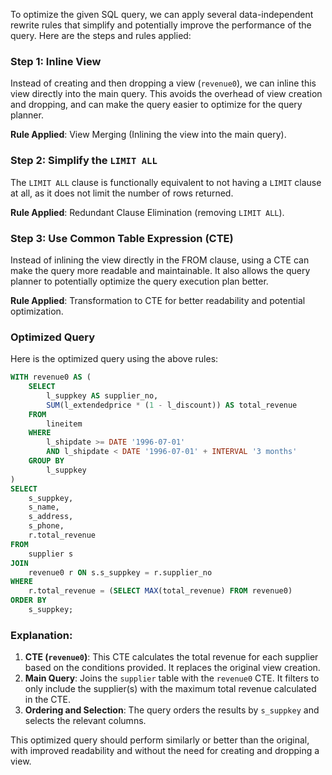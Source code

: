 To optimize the given SQL query, we can apply several data-independent rewrite rules that simplify and potentially improve the performance of the query. Here are the steps and rules applied:

### Step 1: Inline View
Instead of creating and then dropping a view (`revenue0`), we can inline this view directly into the main query. This avoids the overhead of view creation and dropping, and can make the query easier to optimize for the query planner.

**Rule Applied**: View Merging (Inlining the view into the main query).

### Step 2: Simplify the `LIMIT ALL`
The `LIMIT ALL` clause is functionally equivalent to not having a `LIMIT` clause at all, as it does not limit the number of rows returned.

**Rule Applied**: Redundant Clause Elimination (removing `LIMIT ALL`).

### Step 3: Use Common Table Expression (CTE)
Instead of inlining the view directly in the FROM clause, using a CTE can make the query more readable and maintainable. It also allows the query planner to potentially optimize the query execution plan better.

**Rule Applied**: Transformation to CTE for better readability and potential optimization.

### Optimized Query
Here is the optimized query using the above rules:

```sql
WITH revenue0 AS (
    SELECT 
        l_suppkey AS supplier_no, 
        SUM(l_extendedprice * (1 - l_discount)) AS total_revenue
    FROM 
        lineitem
    WHERE 
        l_shipdate >= DATE '1996-07-01' 
        AND l_shipdate < DATE '1996-07-01' + INTERVAL '3 months'
    GROUP BY 
        l_suppkey
)
SELECT 
    s_suppkey, 
    s_name, 
    s_address, 
    s_phone, 
    r.total_revenue
FROM 
    supplier s
JOIN 
    revenue0 r ON s.s_suppkey = r.supplier_no
WHERE 
    r.total_revenue = (SELECT MAX(total_revenue) FROM revenue0)
ORDER BY 
    s_suppkey;
```

### Explanation:
1. **CTE (`revenue0`)**: This CTE calculates the total revenue for each supplier based on the conditions provided. It replaces the original view creation.
2. **Main Query**: Joins the `supplier` table with the `revenue0` CTE. It filters to only include the supplier(s) with the maximum total revenue calculated in the CTE.
3. **Ordering and Selection**: The query orders the results by `s_suppkey` and selects the relevant columns.

This optimized query should perform similarly or better than the original, with improved readability and without the need for creating and dropping a view.